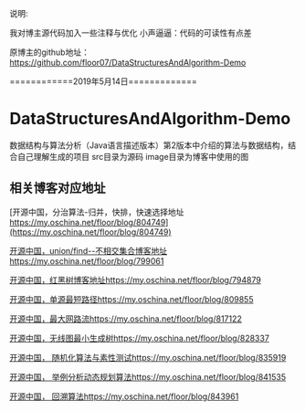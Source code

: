 说明:

我对博主源代码加入一些注释与优化
小声逼逼：代码的可读性有点差

原博主的github地址：
https://github.com/floor07/DataStructuresAndAlgorithm-Demo

============2019年5月14日=============
# DataStructuresAndAlgorithm-Demo
数据结构与算法分析（Java语言描述版本）第2版本中介绍的算法与数据结构，结合自己理解生成的项目
src目录为源码
image目录为博客中使用的图
## 相关博客对应地址
[开源中国，分治算法-归并，快排，快速选择地址 https://my.oschina.net/floor/blog/804749](https://my.oschina.net/floor/blog/804749)  

[开源中国，union/find--不相交集合博客地址https://my.oschina.net/floor/blog/799061](https://my.oschina.net/floor/blog/799061)  

[开源中国，红黑树博客地址https://my.oschina.net/floor/blog/794879](https://my.oschina.net/floor/blog/794879)  

[开源中国，单源最短路径https://my.oschina.net/floor/blog/809855](https://my.oschina.net/floor/blog/809855)
  
[开源中国，最大网路流https://my.oschina.net/floor/blog/817122](https://my.oschina.net/floor/blog/817122)  

[开源中国，无线图最小生成树https://my.oschina.net/floor/blog/828337](https://my.oschina.net/floor/blog/828337)  

[开源中国， 随机化算法与素性测试https://my.oschina.net/floor/blog/835919](https://my.oschina.net/floor/blog/835919)

[开源中国， 举例分析动态规划算法https://my.oschina.net/floor/blog/841535](https://my.oschina.net/floor/blog/841535)

[开源中国， 回溯算法https://my.oschina.net/floor/blog/843961](https://my.oschina.net/floor/blog/843961)
